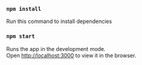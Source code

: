 ### `npm install`
Run this command to install dependencies
### `npm start`
Runs the app in the development mode.<br>
Open [http://localhost:3000](http://localhost:3000) to view it in the browser.